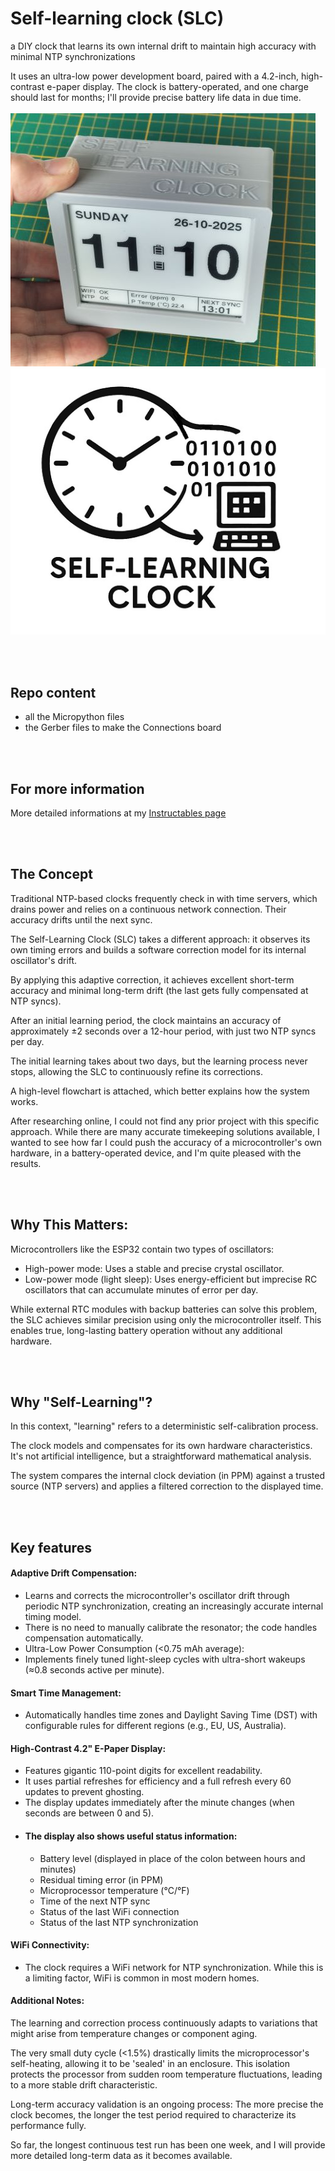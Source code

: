 # Self-learning clock (SLC)

a DIY clock that learns its own internal drift to maintain high accuracy with minimal NTP synchronizations

It uses an ultra-low power development board, paired with a 4.2-inch, high-contrast e-paper display.
The clock is battery-operated, and one charge should last for months; I'll provide precise battery life data in due time.
<br><br>
![title image](/images/slc_picture_small.jpg)![title image](/images/SLC_small.jpg)

<br><br>
## Repo content
- all the Micropython files
- the Gerber files to make the Connections board


<br><br>
## For more information
More detailed informations at my [Instructables page](https://www.instructables.com/Self-Learning-Clock-SLC/)


<br><br>
## The Concept

Traditional NTP-based clocks frequently check in with time servers, which drains power and relies on a continuous network connection.
Their accuracy drifts until the next sync.

The Self-Learning Clock (SLC) takes a different approach: it observes its own timing errors and builds a software correction model for its internal oscillator's drift.

By applying this adaptive correction, it achieves excellent short-term accuracy and minimal long-term drift (the last gets fully compensated at NTP syncs).

After an initial learning period, the clock maintains an accuracy of approximately ±2 seconds over a 12-hour period, with just two NTP syncs per day.

The initial learning takes about two days, but the learning process never stops, allowing the SLC to continuously refine its corrections.

A high-level flowchart is attached, which better explains how the system works.

After researching online, I could not find any prior project with this specific approach. While there are many accurate timekeeping solutions available, I wanted to see how far I could push the accuracy of a microcontroller's own hardware, in a battery-operated device, and I'm quite pleased with the results.


<br><br>
## Why This Matters:
Microcontrollers like the ESP32 contain two types of oscillators:
- High-power mode: Uses a stable and precise crystal oscillator.
- Low-power mode (light sleep): Uses energy-efficient but imprecise RC oscillators that can accumulate minutes of error per day.

While external RTC modules with backup batteries can solve this problem, the SLC achieves similar precision using only the microcontroller itself.
This enables true, long-lasting battery operation without any additional hardware.




<br><br>
## Why "Self-Learning"?
In this context, "learning" refers to a deterministic self-calibration process.

The clock models and compensates for its own hardware characteristics. It's not artificial intelligence, but a straightforward mathematical analysis.

The system compares the internal clock deviation (in PPM) against a trusted source (NTP servers) and applies a filtered correction to the displayed time.


<br><br>
## Key features

#### Adaptive Drift Compensation:
- Learns and corrects the microcontroller's oscillator drift through periodic NTP synchronization, creating an increasingly accurate internal timing model.
- There is no need to manually calibrate the resonator; the code handles compensation automatically.
- Ultra-Low Power Consumption (<0.75 mAh average):
- Implements finely tuned light-sleep cycles with ultra-short wakeups (≈0.8 seconds active per minute).

#### Smart Time Management:
- Automatically handles time zones and Daylight Saving Time (DST) with configurable rules for different regions (e.g., EU, US, Australia).

#### High-Contrast 4.2" E-Paper Display:
- Features gigantic 110-point digits for excellent readability.
- It uses partial refreshes for efficiency and a full refresh every 60 updates to prevent ghosting.
- The display updates immediately after the minute changes (when seconds are between 0 and 5).
- #### The display also shows useful status information:
  - Battery level (displayed in place of the colon between hours and minutes)
  - Residual timing error (in PPM)
  - Microprocessor temperature (°C/°F)
  - Time of the next NTP sync
  - Status of the last WiFi connection
  - Status of the last NTP synchronization

#### WiFi Connectivity:
- The clock requires a WiFi network for NTP synchronization. While this is a limiting factor, WiFi is common in most modern homes.

#### Additional Notes:
The learning and correction process continuously adapts to variations that might arise from temperature changes or component aging.

The very small duty cycle (<1.5%) drastically limits the microprocessor's self-heating, allowing it to be 'sealed' in an enclosure.
This isolation protects the processor from sudden room temperature fluctuations, leading to a more stable drift characteristic.

Long-term accuracy validation is an ongoing process: The more precise the clock becomes, the longer the test period required to characterize its performance fully.

So far, the longest continuous test run has been one week, and I will provide more detailed long-term data as it becomes available.


